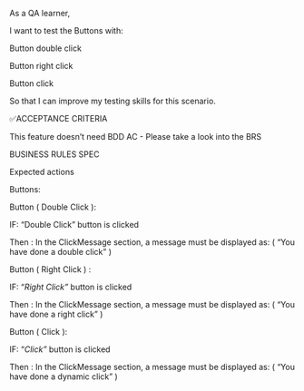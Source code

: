 As a QA learner,

I want to test the Buttons with:

Button double click

Button right click

Button click

So that I can improve my testing skills for this scenario.

✅ACCEPTANCE CRITERIA

This feature doesn’t need BDD AC - Please take a look into the BRS

BUSINESS RULES SPEC

Expected actions

Buttons:

 Button ( Double Click ):

IF: “Double Click” button is clicked

Then : In the ClickMessage section, a message must be displayed as: ( “You have done a double click” )

Button ( Right Click ) :

IF: “*Right Click”* button is clicked

Then : In the ClickMessage section, a message must be displayed as: ( “You have done a right click” )

Button ( Click ):

IF: “*Click”* button is clicked

Then : In the ClickMessage section, a message must be displayed as: ( “You have done a dynamic click” )
